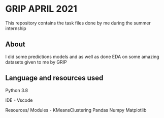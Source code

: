 # GRIP APRIL 2021

This repository contains the task files done by me during the summer internship

## About

I did some predictions models and as well as done EDA on some amazing datasets given to me by GRIP 

## Language and resources used

Python 3.8

IDE - Vscode 

Resources/ Modules - KMeansClustering Pandas Numpy Matplotlib 

